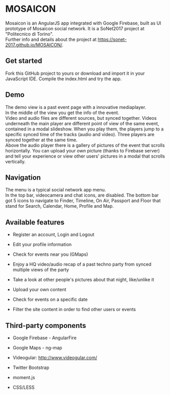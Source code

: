 # MOSAICON
Mosaicon is an AngularJS app integrated with Google Firebase, built as UI prototype of Mosaicon social network. It is a SoNet2017 project at "Politecnico di Torino".
<br/>Further info and details about the project at https://sonet-2017.github.io/MOSAICON/.

<h2>Get started</h2>
Fork this GitHub project to yours or download and import it in your JavaScript IDE. Compile the index.html and try the app.

<h2>Demo</h2>
The demo view is a past event page with a innovative mediaplayer.
<br/>In the middle of the view you get the info of the event.
<br/>Video and audio files are different sources, but synced together. Videos underneath the main player are different point of view of the same event, contained in a modal slideshow. When you play them, the players jump to a specific synced time of the tracks (audio and video). Three players are synced together at the same time.
<br/>Above the audio player there is a gallery of pictures of the event that scrolls horizontally. You can upload your own picture (thanks to Firebase server) and tell your experience or view other users' pictures in a modal that scrolls vertically.

<h2>Navigation</h2>
The menu is a typical social network app menu.
<br/>In the top bar, videocamera and chat icons, are disabled. The bottom bar got 5 icons to navigate to Finder, Timeline, On Air, Passport and Floor that stand for Search, Calendar, Home, Profile and Map.

<h2>Available features</h2>
<div>
<ul>

<li>
<p>Register an account, Login and Logout</p>
</li>

<li>
<p>Edit your profile information</p>
</li>

<li>
<p>Check for events near you (GMaps)</p>
</li>

<li>
<p>Enjoy a HQ video/audio recap of a past techno party from synced multiple views of the party</p>
</li>

<li>
<p>Take a look at other people's pictures about that night, like/unlike it</p>
</li>

<li>
<p>Upload your own content</p>
</li>

<li>
<p>Check for events on a specific date</p>
</li>

<li>
<p>Filter the site content in order to find other users or events</p>
</li>


</ul>


</div>

<h2>Third-party components</h2>

<div>
<ul>

<li>
<p>Google Firebase - AngularFire</p>
</li>

<li>
<p>Google Maps - ng-map</p>
</li>

<li>
<p>Videogular: <a href="http://www.videogular.com/">http://www.videogular.com/</a></p>
</li>

<li>
<p>Twitter Bootstrap</p>
</li>

<li>
<p>moment.js</p>
</li>

<li>
<p>CSS/LESS</p>
</li>

</ul>

</div>
